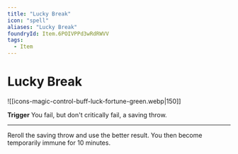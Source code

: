 ```yaml
---
title: "Lucky Break"
icon: "spell"
aliases: "Lucky Break"
foundryId: Item.6POIVPPd3wRdRWVV
tags:
  - Item
---
```


# Lucky Break
![[icons-magic-control-buff-luck-fortune-green.webp|150]]

**Trigger** You fail, but don't critically fail, a saving throw.

* * *

Reroll the saving throw and use the better result. You then become temporarily immune for 10 minutes.

